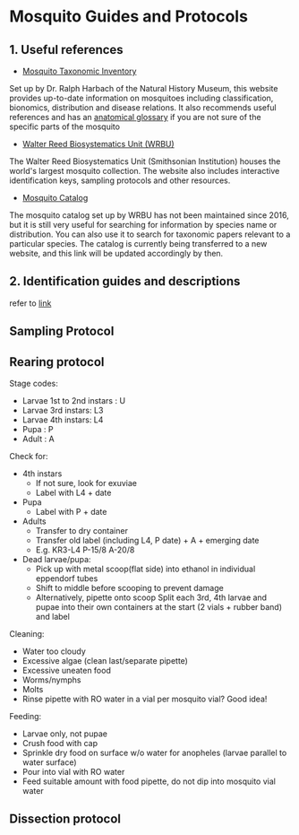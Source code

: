 # Mosquito Guides and Protocols

## 1. Useful references<br>

- [Mosquito Taxonomic Inventory](http://mosquito-taxonomic-inventory.info/)

Set up by Dr. Ralph Harbach of the Natural History Museum, this website provides up-to-date information on mosquitoes including classification, bionomics, distribution and disease relations. It also recommends useful references and has an [anatomical glossary](http://mosquito-taxonomic-inventory.info/node/11027) if you are not sure of the specific parts of the mosquito

- [Walter Reed Biosystematics Unit (WRBU)](https://www.wrbu.si.edu/)

The Walter Reed Biosystematics Unit (Smithsonian Institution) houses the world's largest mosquito collection. The website also includes interactive identification keys, sampling protocols and other resources.

- [Mosquito Catalog](http://mosquitocatalog.org/)

The mosquito catalog set up by WRBU has not been maintained since 2016, but it is still very useful for searching for information by species name or distribution. You can also use it to search for taxonomic papers relevant to a particular species.
The catalog is currently being transferred to a new website, and this link will be updated accordingly by then.

## 2. Identification guides and descriptions
refer to [link]()


## Sampling Protocol


## Rearing protocol
Stage codes:
- Larvae 1st to 2nd instars : U
- Larvae 3rd instars: L3
- Larvae 4th instars: L4
- Pupa : P
- Adult : A

Check for:
- 4th instars
  - If not sure, look for exuviae
  - Label with L4 + date
- Pupa
  - Label with P + date
- Adults
  - Transfer to dry container
  - Transfer old label (including L4, P date) + A + emerging date 
  - E.g. KR3-L4 
         P-15/8 
         A-20/8
- Dead larvae/pupa:
  - Pick up with metal scoop(flat side) into ethanol in individual eppendorf tubes
  - Shift to middle before scooping to prevent damage
  - Alternatively, pipette onto scoop
Split each 3rd, 4th larvae and pupae into their own containers at the start (2 vials + rubber band) and label

Cleaning:
- Water too cloudy
- Excessive algae (clean last/separate pipette)
- Excessive uneaten food 
- Worms/nymphs
- Molts
- Rinse pipette with RO water in a vial per mosquito vial? Good idea!

Feeding:
- Larvae only, not pupae
- Crush food with cap 
- Sprinkle dry food on surface w/o water for anopheles (larvae parallel to water surface)
- Pour into vial with RO water 
- Feed suitable amount with food pipette, do not dip into mosquito vial water

## Dissection protocol


